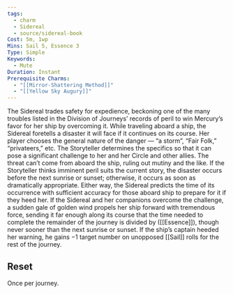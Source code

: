 ```yaml
---
tags:
  - charm
  - Sidereal
  - source/sidereal-book
Cost: 5m, 1wp
Mins: Sail 5, Essence 3
Type: Simple
Keywords:
  - Mute
Duration: Instant
Prerequisite Charms:
  - "[[Mirror-Shattering Method]]"
  - "[[Yellow Sky Augury]]"
---
```

The Sidereal trades safety for expedience, beckoning one of the many troubles listed in the Division of Journeys’ records of peril to win Mercury’s favor for her ship by overcoming it. While traveling aboard a ship, the Sidereal foretells a disaster it will face if it continues on its course. Her player chooses the general nature of the danger — “a storm”, “Fair Folk,” “privateers,” etc. The Storyteller determines the specifics so that it can pose a significant challenge to her and her Circle and other allies. The threat can’t come from aboard the ship, ruling out mutiny and the like. If the Storyteller thinks imminent peril suits the current story, the disaster occurs before the next sunrise or sunset; otherwise, it occurs as soon as dramatically appropriate. Either way, the Sidereal predicts the time of its occurrence with sufficient accuracy for those aboard ship to prepare for it if they heed her. If the Sidereal and her companions overcome the challenge, a sudden gale of golden wind propels her ship forward with tremendous force, sending it far enough along its course that the time needed to complete the remainder of the journey is divided by ([[Essence]]), though never sooner than the next sunrise or sunset. If the ship’s captain heeded her warning, he gains −1 target number on unopposed [[Sail]] rolls for the rest of the journey. 
## Reset
Once per journey.